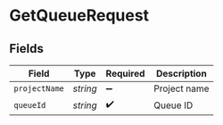 # GetQueueRequest


## Fields

| Field              | Type               | Required           | Description        |
| ------------------ | ------------------ | ------------------ | ------------------ |
| `projectName`      | *string*           | :heavy_minus_sign: | Project name       |
| `queueId`          | *string*           | :heavy_check_mark: | Queue ID           |